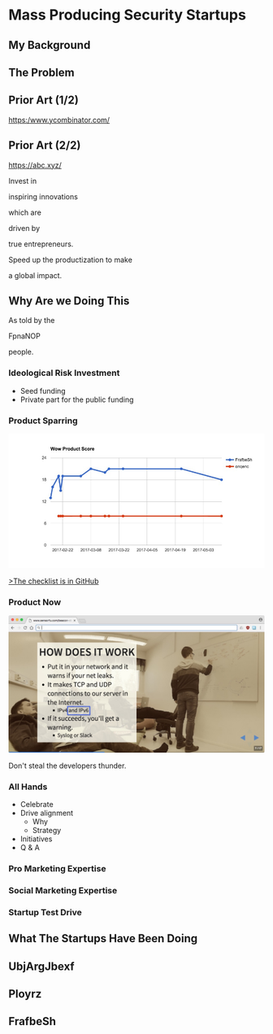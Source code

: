 <!-- .slide: data-background-image="finland.jpg" class="whitebox" -->

# Mass Producing Security Startups

<!-- next -->

## My Background

<!-- next -->

<!-- .slide: data-background-image="ideas.png" class="right-whitebox" -->

## The Problem

<!-- next -->

<!-- .slide: data-background-image="ycomb.jpg" class="right-whitebox" -->

## Prior Art (1/2)

<https:/www.ycombinator.com/> <!-- .element: class="small" -->

<!-- next -->

<!-- .slide: data-background-image="alphabet.jpg" class="blackbox" -->

## Prior Art (2/2)

<https://abc.xyz/>
<!-- next -->

Invest in

inspiring innovations
<!-- .element: class="highlight-red" -->

which are

driven by
<!-- .element: class="highlight-red" -->

true entrepreneurs.

<!-- next -->

Speed up the productization to make

a global impact.
<!-- .element: class="highlight-red" -->

<!-- next -->

<!-- .slide: data-background-image="why.jpg" class="right-whitebox" -->

## Why Are we Doing This

As told by the

FpnaNOP <!-- .element: class="highlight-red" -->

people.

<!-- next -->

<!-- .slide: data-background-image="tempo.jpg" class="whitebox" -->

### Ideological Risk Investment

* Seed funding
* Private part for the public funding

<!-- next -->

### Product Sparring

![wow](wowscore.jpg)

[>The checklist is in GitHub](http://www.scanabc.com/)
<!-- .element: class="small" -->

<!-- next -->

### Product Now

![now](now.jpg)

Don't steal the developers thunder.
<!-- next -->

<!-- .slide: data-background-image="allhands.jpg" class="right-whitebox" -->

### All Hands

* Celebrate
* Drive alignment
  * Why
  * Strategy
* Initiatives
* Q & A

<!-- next -->

### Pro Marketing Expertise

<!-- next -->

### Social Marketing Expertise

<!-- next -->

<!-- .slide: data-background-image="testdrive.jpg" class="whitebox" -->

### Startup Test Drive

<!-- next -->

## What The Startups Have Been Doing

<!-- next -->

## UbjArgJbexf

<!-- next -->

## Ployrz

<!-- next -->

## FrafbeSh
